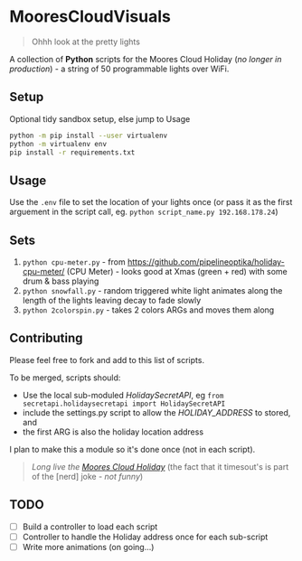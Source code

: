 # MooresCloudVisuals

> Ohhh look at the pretty lights

A collection of **Python** scripts for the Moores Cloud Holiday (_no longer in production_) - a string of 50 programmable lights over WiFi.

## Setup

Optional tidy sandbox setup, else jump to Usage

```sh
python -m pip install --user virtualenv
python -m virtualenv env
pip install -r requirements.txt
```

## Usage

Use the `.env` file to set the location of your lights once (or pass it as the first arguement in the script call, eg. `python script_name.py 192.168.178.24`)

## Sets

1. `python cpu-meter.py` - from https://github.com/pipelineoptika/holiday-cpu-meter/ (CPU Meter) - looks good at Xmas (green + red) with some drum & bass playing
1. `python snowfall.py` - random triggered white light animates along the length of the lights leaving decay to fade slowly
1. `python 2colorspin.py` - takes 2 colors ARGs and moves them along

## Contributing

Please feel free to fork and add to this list of scripts.

To be merged, scripts should:
- Use the local sub-moduled *HolidaySecretAPI*, eg `from secretapi.holidaysecretapi import HolidaySecretAPI`
- include the settings.py script to allow the *HOLIDAY_ADDRESS* to stored, and
- the first ARG is also the holiday location address

I plan to make this a module so it's done once (not in each script).

> _Long live the [Moores Cloud Holiday](http://www.moorescloud.com/)_ (the fact that it timesout's is part of the [nerd] joke - _not funny_)

## TODO

- [ ] Build a controller to load each script
- [ ] Controller to handle the Holiday address once for each sub-script
- [ ] Write more animations (on going...)